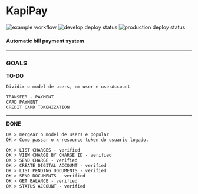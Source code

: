 
# KapiPay
![example workflow](https://github.com/davidtheblane/KapiPay/workflows/develop.deploy.yml/badge.svg)
![develop deploy status](https://github.com/github/docs/actions/workflows/develop.deploy.yml/badge.svg?branch=develop)
![production deploy status](https://github.com/github/docs/actions/workflows/main.yml/badge.svg?branch=main)

#### Automatic bill payment system

<hr>

### GOALS

**TO-DO**

```
Dividir o model de users, em user e userAccount

TRANSFER - PAYMENT
CARD PAYMENT
CREDIT CARD TOKENIZATION
```

<hr>

**DONE**

```
OK > mergear o model de users e popular
OK > Como passar o x-resource-token do usuario logado.

OK > LIST CHARGES - verified
OK > VIEW CHARGE BY CHARGE ID - verified
OK > SEND CHARGE - verified
OK > CREATE DIGITAL ACCOUNT - verified
OK > LIST PENDING DOCUMENTS - verified
OK > SEND DOCUMENTS - verified
OK > GET BALANCE - verified
OK > STATUS ACCOUNT - verified
```

